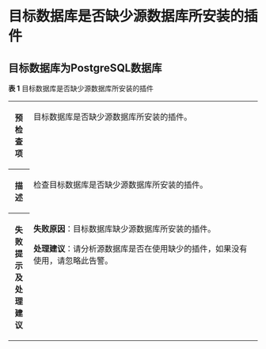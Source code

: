 # 目标数据库是否缺少源数据库所安装的插件<a name="drs_11_0041"></a>

## 目标数据库为PostgreSQL数据库<a name="section1656311500463"></a>

**表 1**  目标数据库是否缺少源数据库所安装的插件

<a name="table57239365509"></a>
<table><tbody><tr id="row2073863610508"><th class="firstcol" valign="top" width="8.459999999999999%" id="mcps1.2.3.1.1"><p id="p47381636175010"><a name="p47381636175010"></a><a name="p47381636175010"></a><strong id="b167385369501"><a name="b167385369501"></a><a name="b167385369501"></a>预检查项</strong></p>
</th>
<td class="cellrowborder" valign="top" width="91.53999999999999%" headers="mcps1.2.3.1.1 "><p id="p157381536205019"><a name="p157381536205019"></a><a name="p157381536205019"></a>目标数据库是否缺少源数据库所安装的插件。</p>
</td>
</tr>
<tr id="row17738103619501"><th class="firstcol" valign="top" width="8.459999999999999%" id="mcps1.2.3.2.1"><p id="p8753436175017"><a name="p8753436175017"></a><a name="p8753436175017"></a><strong id="b8753183685020"><a name="b8753183685020"></a><a name="b8753183685020"></a>描述</strong></p>
</th>
<td class="cellrowborder" valign="top" width="91.53999999999999%" headers="mcps1.2.3.2.1 "><p id="p1375333611501"><a name="p1375333611501"></a><a name="p1375333611501"></a>检查目标数据库是否缺少源数据库所安装的插件。</p>
</td>
</tr>
<tr id="row975343616508"><th class="firstcol" valign="top" width="8.459999999999999%" id="mcps1.2.3.3.1"><p id="p3753636145017"><a name="p3753636145017"></a><a name="p3753636145017"></a><strong id="b1676910364503"><a name="b1676910364503"></a><a name="b1676910364503"></a>失败提示及处理建议</strong></p>
</th>
<td class="cellrowborder" valign="top" width="91.53999999999999%" headers="mcps1.2.3.3.1 "><p id="p12975164145219"><a name="p12975164145219"></a><a name="p12975164145219"></a><strong id="b1513194819015"><a name="b1513194819015"></a><a name="b1513194819015"></a>失败原因</strong>：目标数据库缺少源数据库所安装的插件。</p>
<p id="p720010501105"><a name="p720010501105"></a><a name="p720010501105"></a><strong id="b1033811474019"><a name="b1033811474019"></a><a name="b1033811474019"></a>处理建议</strong>：请分析源数据库是否在使用缺少的插件，如果没有使用，请忽略此告警。</p>
</td>
</tr>
</tbody>
</table>

